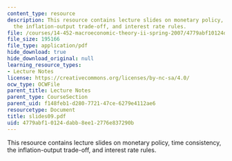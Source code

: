 ```yaml
---
content_type: resource
description: This resource contains lecture slides on monetary policy, time consistency,
  the inflation-output trade-off, and interest rate rules.
file: /courses/14-452-macroeconomic-theory-ii-spring-2007/4779abf10124dabb8ee12776e837290b_slides09.pdf
file_size: 195166
file_type: application/pdf
hide_download: true
hide_download_original: null
learning_resource_types:
- Lecture Notes
license: https://creativecommons.org/licenses/by-nc-sa/4.0/
ocw_type: OCWFile
parent_title: Lecture Notes
parent_type: CourseSection
parent_uid: f148feb1-d280-7721-47ce-6279e4112ae6
resourcetype: Document
title: slides09.pdf
uid: 4779abf1-0124-dabb-8ee1-2776e837290b
---
```

This resource contains lecture slides on monetary policy, time consistency, the inflation-output trade-off, and interest rate rules.